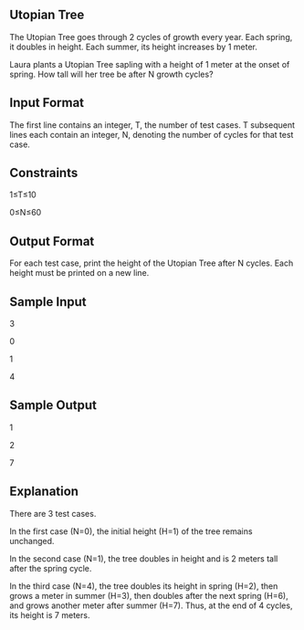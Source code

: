Utopian Tree
------------
The Utopian Tree goes through 2 cycles of growth every year. Each spring, it doubles in height. Each summer, its height increases by 1 meter.

Laura plants a Utopian Tree sapling with a height of 1 meter at the onset of spring. How tall will her tree be after N growth cycles?

Input Format
------------
The first line contains an integer, T, the number of test cases.
T subsequent lines each contain an integer, N, denoting the number of cycles for that test case.

Constraints
-----------
1≤T≤10

0≤N≤60

Output Format
-------------
For each test case, print the height of the Utopian Tree after N cycles. Each height must be printed on a new line.

Sample Input
------------
3

0

1

4

Sample Output
-------------
1

2

7

Explanation
-----------
There are 3 test cases.

In the first case (N=0), the initial height (H=1) of the tree remains unchanged.

In the second case (N=1), the tree doubles in height and is 2 meters tall after the spring cycle.

In the third case (N=4), the tree doubles its height in spring (H=2), then grows a meter in summer (H=3), then doubles after the next spring (H=6), and grows another meter after summer (H=7). Thus, at the end of 4 cycles, its height is 7 meters.